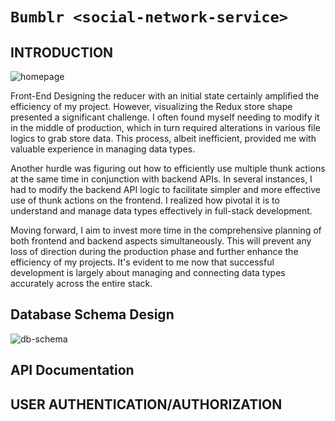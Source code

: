 # `Bumblr <social-network-service>`

## INTRODUCTION
![homepage][def2]

Front-End
Designing the reducer with an initial state certainly amplified the efficiency of my project. However, visualizing the Redux store shape presented a significant challenge. I often found myself needing to modify it in the middle of production, which in turn required alterations in various file logics to grab store data. This process, albeit inefficient, provided me with valuable experience in managing data types.

Another hurdle was figuring out how to efficiently use multiple thunk actions at the same time in conjunction with backend APIs. In several instances, I had to modify the backend API logic to facilitate simpler and more effective use of thunk actions on the frontend. I realized how pivotal it is to understand and manage data types effectively in full-stack development.

Moving forward, I aim to invest more time in the comprehensive planning of both frontend and backend aspects simultaneously. This will prevent any loss of direction during the production phase and further enhance the efficiency of my projects. It's evident to me now that successful development is largely about managing and connecting data types accurately across the entire stack.
## Database Schema Design

![db-schema](https://github.com/londelidess/group-6-project/assets/121207128/5648875e-ad9a-43db-b989-324765ce7a65)
## API Documentation

## USER AUTHENTICATION/AUTHORIZATION


[def]: ./images/
[def2]:./images/

